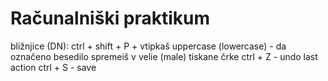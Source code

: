 # Računalniški praktikum
bližnjice (DN): 
ctrl + shift + P + vtipkaš uppercase (lowercase) - da označeno besedilo spremeiš v velie (male) tiskane črke
ctrl + Z - undo last action
ctrl + S - save 
